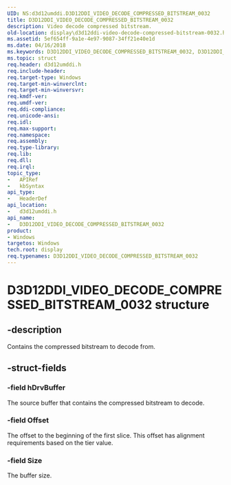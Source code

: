 ```yaml
---
UID: NS:d3d12umddi.D3D12DDI_VIDEO_DECODE_COMPRESSED_BITSTREAM_0032
title: D3D12DDI_VIDEO_DECODE_COMPRESSED_BITSTREAM_0032
description: Video decode compressed bitstream.
old-location: display\d3d12ddi-video-decode-compressed-bitstream-0032.htm
ms.assetid: 5ef654ff-9a1e-4e97-9087-34ff21e40e1d
ms.date: 04/16/2018
ms.keywords: D3D12DDI_VIDEO_DECODE_COMPRESSED_BITSTREAM_0032, D3D12DDI_VIDEO_DECODE_COMPRESSED_BITSTREAM_0032 structure [Display Devices], d3d12umddi/D3D12DDI_VIDEO_DECODE_COMPRESSED_BITSTREAM_0032, display.d3d12ddi-video-decode-compressed-bitstream-0032
ms.topic: struct
req.header: d3d12umddi.h
req.include-header:
req.target-type: Windows
req.target-min-winverclnt:
req.target-min-winversvr:
req.kmdf-ver:
req.umdf-ver:
req.ddi-compliance:
req.unicode-ansi:
req.idl:
req.max-support:
req.namespace:
req.assembly:
req.type-library:
req.lib:
req.dll:
req.irql:
topic_type:
-	APIRef
-	kbSyntax
api_type:
-	HeaderDef
api_location:
-	d3d12umddi.h
api_name:
-	D3D12DDI_VIDEO_DECODE_COMPRESSED_BITSTREAM_0032
product:
- Windows
targetos: Windows
tech.root: display
req.typenames: D3D12DDI_VIDEO_DECODE_COMPRESSED_BITSTREAM_0032
---
```


# D3D12DDI_VIDEO_DECODE_COMPRESSED_BITSTREAM_0032 structure


## -description


Contains the compressed bitstream to decode from.


## -struct-fields




### -field hDrvBuffer

The source buffer that contains the compressed bitstream to decode.


### -field Offset

The offset to the beginning of the first slice. This offset has alignment requirements based on the tier value.


### -field Size

The buffer size.

